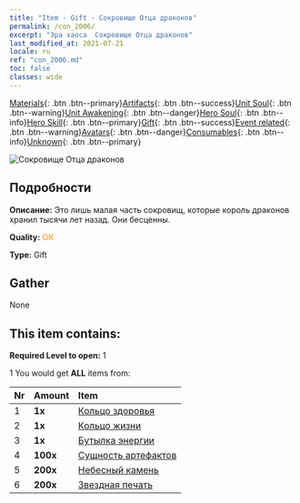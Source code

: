 ```yaml
---
title: "Item - Gift - Сокровище Отца драконов"
permalink: /con_2006/
excerpt: "Эра хаоса  Сокровище Отца драконов"
last_modified_at: 2021-07-21
locale: ru
ref: "con_2006.md"
toc: false
classes: wide
---
```

 [Materials](/ItemsRU/){: .btn .btn--primary}[Artifacts](/ItemsRU/Artifacts/){: .btn .btn--success}[Unit Soul](/ItemsRU/UnitSoul/){: .btn .btn--warning}[Unit Awakening](/ItemsRU/UnitAwakening/){: .btn .btn--danger}[Hero Soul](/ItemsRU/HeroSoul/){: .btn .btn--info}[Hero Skill](/ItemsRU/HeroSkill/){: .btn .btn--primary}[Gift](/ItemsRU/Gift/){: .btn .btn--success}[Event related](/ItemsRU/Events/){: .btn .btn--warning}[Avatars](/ItemsRU/Avatars/){: .btn .btn--danger}[Consumables](/ItemsRU/Consumables/){: .btn .btn--info}[Unknown](/ItemsRU/Unknown/){: .btn .btn--primary}

 ![Сокровище Отца драконов](/images/t/BloodoftheDragon_1.png)

## Подробности
 **Описание:** Это лишь малая часть сокровищ, которые король драконов хранил тысячи лет назад. Они бесценны.

 **Quality:** <span style="color: #FF8C00">OK</span>

 **Type:** Gift

## Gather

  None

## This item contains:

 **Required Level to open:** 1

 1 You would get **ALL** items  from:

  | Nr | Amount |     Item    |
  |:---|:-------|:------------|
  | 1 |  **1x** | [Кольцо здоровья](/ItemsRU/art_106/) |  | 
  | 2 |  **1x** | [Кольцо жизни](/ItemsRU/art_107/) |  | 
  | 3 |  **1x** | [Бутылка энергии](/ItemsRU/art_108/) |  | 
  | 4 |  **100x** | [Сущность артефактов](/ItemsRU/con_761/) |  | 
  | 5 |  **200x** | [Небесный камень](/ItemsRU/art_188/) |  | 
  | 6 |  **200x** | [Звездная печать](/ItemsRU/con_876/) |  | 

